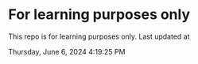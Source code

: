 # For learning purposes only
This repo is for learning purposes only.
Last updated at

Thursday, June 6, 2024 4:19:25 PM

